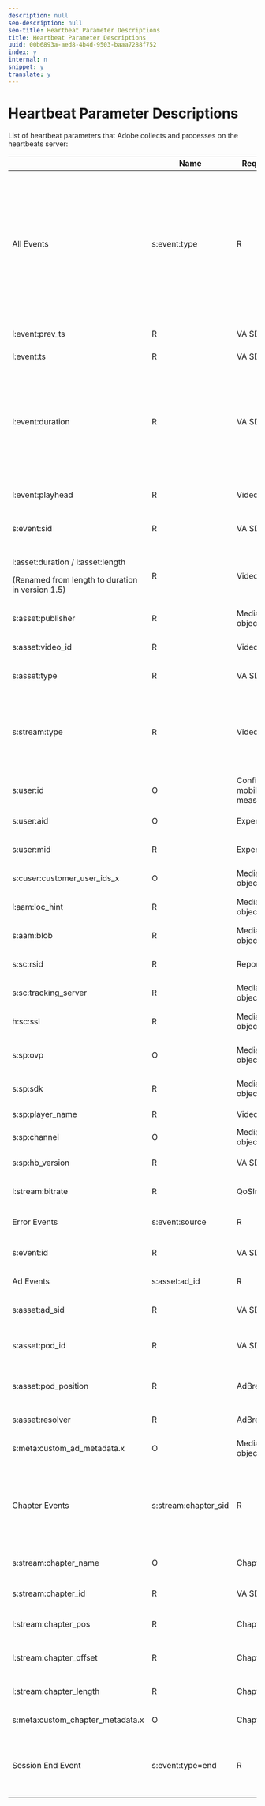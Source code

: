 ```yaml
---
description: null
seo-description: null
seo-title: Heartbeat Parameter Descriptions
title: Heartbeat Parameter Descriptions
uuid: 00b6893a-aed8-4b4d-9503-baaa7288f752
index: y
internal: n
snippet: y
translate: y
---
```


# Heartbeat Parameter Descriptions

List of heartbeat parameters that Adobe collects and processes on the heartbeats server:

<table id="table_2853201180394C8CB51891ACEF525852"> 
 <thead> 
  <tr> 
   <th colname="col1" class="entry"> </th> 
   <th colname="col2" class="entry"> Name </th> 
   <th colname="col3" class="entry"> Required / Optional </th> 
   <th colname="col4" class="entry"> Data Source </th> 
   <th colname="col5" class="entry"> Description </th> 
  </tr> 
 </thead>
 <tbody> 
  <tr> 
   <td colname="col1" morerows="25"> All Events </td> 
   <td colname="col2"> <span class="codeph"> s:event:type </span> </td> 
   <td colname="col3"> R </td> 
   <td colname="col4"> VA SDK </td> 
   <td colname="col5"> The type of the event being tracked. Event types: 
    <ul id="ul_a5t_gtw_scb"> 
     <li> <span class="codeph"> s:event:type=start </span></li> 
     <li> <span class="codeph"> s:event:type=complete </span></li> 
     <li> <span class="codeph"> s:event:type=chapter_start </span></li> 
     <li> <span class="codeph"> s:event:type=chapter_complete </span></li> 
     <li> <span class="codeph"> s:event:type=buffer </span></li> 
     <li> <span class="codeph"> s:event:type=pause </span></li> 
     <li> <span class="codeph"> s:event:type=resume </span></li> 
     <li> <span class="codeph"> s:event:type=bitrate_change </span></li> 
     <li> <span class="codeph"> s:event:type=aa_start </span></li> 
     <li> <span class="codeph"> s:event:type=stall </span></li> 
     <li> <span class="codeph"> s:event:type=end </span></li> 
    </ul> </td> 
  </tr> 
  <tr> 
   <td colname="col2"> <span class="codeph"> l:event:prev_ts </span> </td> 
   <td colname="col3"> R </td> 
   <td colname="col4"> VA SDK </td> 
   <td colname="col5"> The timestamp of the last event of the same type in this session. The value is <span class="codeph"> -1 </span> if this is the first event of this type in this video session. </td> 
  </tr> 
  <tr> 
   <td colname="col2"> <span class="codeph"> l:event:ts </span> </td> 
   <td colname="col3"> R </td> 
   <td colname="col4"> VA SDK </td> 
   <td colname="col5"> The timestamp of the event. </td> 
  </tr> 
  <tr> 
   <td colname="col2"> <span class="codeph"> l:event:duration </span> </td> 
   <td colname="col3"> R </td> 
   <td colname="col4"> VA SDK </td> 
   <td colname="col5"> This value is set internally (in milliseconds) by the VHL Library, not by the player. It is used to compute the time spent metrics on the backend. For example <span class="codeph"> a.media.totalTimePlayed </span> is computed as a sum of the duration for all the Play ( <span class="codeph"> type=play </span>) heartbeats that are generated. <p>Note:  For some of the HB that are sent This parameter is set to 0 for certain events because they are "state change events" (e.g., <span class="codeph"> type=complete </span>, <span class="codeph"> type=chapter_complete </span>, or <span class="codeph"> type=bitrate_change </span>. </p> </td> 
  </tr> 
  <tr> 
   <td colname="col2"> <span class="codeph"> l:event:playhead </span> </td> 
   <td colname="col3"> <p>R</p> </td> 
   <td colname="col4"> <span class="codeph"> VideoInfo </span> object </td> 
   <td colname="col5"> The playhead was inside the currently active asset (main or ad), when the event was recorded. </td> 
  </tr> 
  <tr> 
   <td colname="col2"> <span class="codeph"> s:event:sid </span> </td> 
   <td colname="col3"> <p>R</p> </td> 
   <td colname="col4"> VA SDK </td> 
   <td colname="col5"> <p>The session ID (a randomly generated string). All events in a certain session (video + ads) should be the same. </p> </td> 
  </tr> 
  <tr> 
   <td colname="col2"> <p> <span class="codeph"> l:asset:duration / l:asset:length </span></p> <p>(Renamed from <span class="codeph"> length </span> to <span class="codeph"> duration </span> in version 1.5)</p> </td> 
   <td colname="col3"> <p>R</p> </td> 
   <td colname="col4"> <span class="codeph"> VideoInfo </span> object </td> 
   <td colname="col5"> The video asset length of the main asset. </td> 
  </tr> 
  <tr> 
   <td colname="col2"> <span class="codeph"> s:asset:publisher </span> </td> 
   <td colname="col3"> R </td> 
   <td colname="col4"> <span class="codeph"> MediaHeartbeatConfig </span> object </td> 
   <td colname="col5"> <p>The publisher of the asset.</p> </td> 
  </tr> 
  <tr> 
   <td colname="col2"> <span class="codeph"> s:asset:video_id </span> </td> 
   <td colname="col3"> <p>R</p> </td> 
   <td colname="col4"> <span class="codeph"> VideoInfo </span> object </td> 
   <td colname="col5"> An ID uniquely identifying the video in the publisher's catalog. </td> 
  </tr> 
  <tr> 
   <td colname="col2"> <span class="codeph"> s:asset:type </span> </td> 
   <td colname="col3"> R </td> 
   <td colname="col4"> <p>VA SDK </p> </td> 
   <td colname="col5"> The asset type (main or ad). </td> 
  </tr> 
  <tr> 
   <td colname="col2"> <span class="codeph"> s:stream:type </span> </td> 
   <td colname="col3"> R </td> 
   <td colname="col4"> <span class="codeph"> VideoInfo </span> object </td> 
   <td colname="col5"> <p>The stream type. Can be one of the following: </p> <p> 
     <ul id="ul_nmj_ws5_3bb"> 
      <li> <span class="codeph"> live </span></li> 
      <li> <span class="codeph"> vod </span></li> 
      <li> <span class="codeph"> linear </span></li> 
     </ul>. </p> </td> 
  </tr> 
  <tr> 
   <td colname="col2"> <span class="codeph"> s:user:id </span> </td> 
   <td colname="col3"> O </td> 
   <td colname="col4"> Config object for mobile, app measurement VisitorID </td> 
   <td colname="col5"> <p>User's specifically set Visitor ID.</p> </td> 
  </tr> 
  <tr> 
   <td colname="col2"> <span class="codeph"> s:user:aid </span> </td> 
   <td colname="col3"> <p>O</p> </td> 
   <td colname="col4"> Experience Cloud Org </td> 
   <td colname="col5"> The user's analytics Visitor ID value. </td> 
  </tr> 
  <tr> 
   <td colname="col2"> <p> <span class="codeph"> s:user:mid </span> </p> </td> 
   <td colname="col3"> <p>R</p> </td> 
   <td colname="col4"> Experience Cloud Org </td> 
   <td colname="col5"> The user's Experience cloud visitor ID value. </td> 
  </tr> 
  <tr> 
   <td colname="col2"> <span class="codeph"> s:cuser:customer_user_ids_x </span> </td> 
   <td colname="col3"> O </td> 
   <td colname="col4"> <span class="codeph"> MediaHeartbeatConfig </span> object </td> 
   <td colname="col5"> <p>All customer user IDs set on Audience Manager.</p> </td> 
  </tr> 
  <tr> 
   <td colname="col2"> <span class="codeph"> l:aam:loc_hint </span> </td> 
   <td colname="col3"> R </td> 
   <td colname="col4"> <span class="codeph"> MediaHeartbeatConfig </span> object </td> 
   <td colname="col5"> <p>AAM data sent on each payload after <span class="codeph"> aa_start </span>. </p> </td> 
  </tr> 
  <tr> 
   <td colname="col2"> <span class="codeph"> s:aam:blob </span> </td> 
   <td colname="col3"> <p>R</p> </td> 
   <td colname="col4"> <span class="codeph"> MediaHeartbeatConfig </span> object </td> 
   <td colname="col5"> AAM data sent on each payload after <span class="codeph"> aa_start </span>. </td> 
  </tr> 
  <tr> 
   <td colname="col2"> <span class="codeph"> s:sc:rsid </span> </td> 
   <td colname="col3"> <p>R</p> </td> 
   <td colname="col4"> Report Suit ID (or IDs) </td> 
   <td colname="col5"> <p>SiteCatalyst RSID where reports should be sent. </p> </td> 
  </tr> 
  <tr> 
   <td colname="col2"> <span class="codeph"> s:sc:tracking_server </span> </td> 
   <td colname="col3"> <p>R</p> </td> 
   <td colname="col4"> <span class="codeph"> MediaHeartbeatConfig </span> object </td> 
   <td colname="col5"> <p>SiteCatalyst tracking server.</p> </td> 
  </tr> 
  <tr> 
   <td colname="col2"> <span class="codeph"> h:sc:ssl </span> </td> 
   <td colname="col3"> <p>R</p> </td> 
   <td colname="col4"> <span class="codeph"> MediaHeartbeatConfig </span> object </td> 
   <td colname="col5"> Whether the traffic is over HTTPS (if set to 1) or over HTTP (is set to 0). </td> 
  </tr> 
  <tr> 
   <td colname="col2"> <span class="codeph"> s:sp:ovp </span> </td> 
   <td colname="col3"> O </td> 
   <td colname="col4"> <span class="codeph"> MediaHeartbeatConfig </span> object </td> 
   <td colname="col5"> <p>Set to "primetime" for Primetime players, or the actual OVP for other players. </p> </td> 
  </tr> 
  <tr> 
   <td colname="col2"> <span class="codeph"> s:sp:sdk </span> </td> 
   <td colname="col3"> <p>R</p> </td> 
   <td colname="col4"> <span class="codeph"> MediaHeartbeatConfig </span> object </td> 
   <td colname="col5"> <p>The OVP version string.</p> </td> 
  </tr> 
  <tr> 
   <td colname="col2"> <span class="codeph"> s:sp:player_name </span> </td> 
   <td colname="col3"> R </td> 
   <td colname="col4"> <span class="codeph"> VideoInfo </span> object </td> 
   <td colname="col5"> Video player name (the actual player software, used to identify the player). </td> 
  </tr> 
  <tr> 
   <td colname="col2"> <span class="codeph"> s:sp:channel </span> </td> 
   <td colname="col3"> O </td> 
   <td colname="col4"> <span class="codeph"> MediaHeartbeatConfig </span> object </td> 
   <td colname="col5"> The channel where the user is watching the content. For a mobile app, the app name. For a website, the domain name. </td> 
  </tr> 
  <tr> 
   <td colname="col2"> <span class="codeph"> s:sp:hb_version </span> </td> 
   <td colname="col3"> <p>R</p> </td> 
   <td colname="col4"> <p>VA SDK </p> </td> 
   <td colname="col5"> The version number of the VideoHeartbeat library issuing the call. </td> 
  </tr> 
  <tr> 
   <td colname="col2"> <span class="codeph"> l:stream:bitrate </span> </td> 
   <td colname="col3"> <p>R</p> </td> 
   <td colname="col4"> <span class="codeph"> QoSInfo </span> object </td> 
   <td colname="col5"> The current value of the stream bitrate (in bps). </td> 
  </tr> 
  <tr> 
   <td colname="col1" morerows="1"> Error Events </td> 
   <td colname="col2"> <span class="codeph"> s:event:source </span> </td> 
   <td colname="col3"> <p>R</p> </td> 
   <td colname="col4"> VA SDK </td> 
   <td colname="col5"> The source of the error, either player-internal, or the application-level. </td> 
  </tr> 
  <tr> 
   <td colname="col2"> <span class="codeph"> s:event:id </span> </td> 
   <td colname="col3"> <p>R</p> </td> 
   <td colname="col4"> VA SDK </td> 
   <td colname="col5"> <p>Error ID, uniquely identifies the error. </p> </td> 
  </tr> 
  <tr> 
   <td colname="col1" morerows="5"> Ad Events </td> 
   <td colname="col2"> <span class="codeph"> s:asset:ad_id </span> </td> 
   <td colname="col3"> <p>R</p> </td> 
   <td colname="col4"> <span class="codeph"> AdInfo </span> object </td> 
   <td colname="col5"> The name of the ad. </td> 
  </tr> 
  <tr> 
   <td colname="col2"> <span class="codeph"> s:asset:ad_sid </span> </td> 
   <td colname="col3"> <p>R</p> </td> 
   <td colname="col4"> VA SDK </td> 
   <td colname="col5"> A unique identifier generated by the VA SDK, appended to all ad-related pings. </td> 
  </tr> 
  <tr> 
   <td colname="col2"> <span class="codeph"> s:asset:pod_id </span> </td> 
   <td colname="col3"> <p>R</p> </td> 
   <td colname="col4"> VA SDK </td> 
   <td colname="col5"> Pod ID inside the video. This value is computed automatically based on the following formula: 
    <codeblock>
      MD5(video_id)&amp;nbsp;+&amp;nbsp;"_"&amp;nbsp;+&amp;nbsp;[pod&amp;nbsp;index] 
    </codeblock> </td> 
  </tr> 
  <tr> 
   <td colname="col2"> <span class="codeph"> s:asset:pod_position </span> </td> 
   <td colname="col3"> <p>R</p> </td> 
   <td colname="col4"> <p> <span class="codeph"> AdBreakInfo </span> object </p> </td> 
   <td colname="col5"> <p>Index of the ad inside the pod (the first ad has index 0, the second ad has index 1, etc.).</p> </td> 
  </tr> 
  <tr> 
   <td colname="col2"> <span class="codeph"> s:asset:resolver </span> </td> 
   <td colname="col3"> <p>R</p> </td> 
   <td colname="col4"> <p> <span class="codeph"> AdBreakInfo </span> object </p> </td> 
   <td colname="col5"> The ad resolver. </td> 
  </tr> 
  <tr> 
   <td colname="col2"> <span class="codeph"> s:meta:custom_ad_metadata.x </span> </td> 
   <td colname="col3"> <p>O</p> </td> 
   <td colname="col4"> <span class="codeph"> MediaHeartbeat </span> object </td> 
   <td colname="col5"> <p>The custom ad metadata. </p> </td> 
  </tr> 
  <tr> 
   <td colname="col1" morerows="6"> Chapter Events </td> 
   <td colname="col2"> <span class="codeph"> s:stream:chapter_sid </span> </td> 
   <td colname="col3"> <p>R</p> </td> 
   <td colname="col4"> VA SDK </td> 
   <td colname="col5"> <p>The unique identifier associated to the playback instance of the chapter. <p>Note:  A chapter can be played multiple times due to seek-back operations performed by the user. </p> </p> </td> 
  </tr> 
  <tr> 
   <td colname="col2"> <span class="codeph"> s:stream:chapter_name </span> </td> 
   <td colname="col3"> <p>O</p> </td> 
   <td colname="col4"> <span class="codeph"> ChapterInfo </span> object </td> 
   <td colname="col5"> <p>The chapter's friendly (i.e., human readable) name. </p> </td> 
  </tr> 
  <tr> 
   <td colname="col2"> <span class="codeph"> s:stream:chapter_id </span> </td> 
   <td colname="col3"> <p>R</p> </td> 
   <td colname="col4"> VA SDK </td> 
   <td colname="col5"> The unique ID of the chapter. This value is computed automatically based on the following formula: 
    <codeblock>
      MD5(video_id)&amp;nbsp;+&amp;nbsp;"_"&amp;nbsp;+&amp;nbsp;chapter_pos 
    </codeblock> </td> 
  </tr> 
  <tr> 
   <td colname="col2"> <span class="codeph"> l:stream:chapter_pos </span> </td> 
   <td colname="col3"> <p>R</p> </td> 
   <td colname="col4"> <p> <span class="codeph"> ChapterInfo </span> object </p> </td> 
   <td colname="col5"> <p>The chapter's index in the list of chapters (starting with 1). </p> </td> 
  </tr> 
  <tr> 
   <td colname="col2"> <span class="codeph"> l:stream:chapter_offset </span> </td> 
   <td colname="col3"> <p>R</p> </td> 
   <td colname="col4"> <span class="codeph"> ChapterInfo </span> object </td> 
   <td colname="col5"> <p>The chapter's offset (expressed in seconds) inside the main content, excluding ads. </p> </td> 
  </tr> 
  <tr> 
   <td colname="col2"> <span class="codeph"> l:stream:chapter_length </span> </td> 
   <td colname="col3"> <p>R</p> </td> 
   <td colname="col4"> <span class="codeph"> ChapterInfo </span> object </td> 
   <td colname="col5"> <p>The chapter's duration (expressed in seconds). </p> </td> 
  </tr> 
  <tr> 
   <td colname="col2"> <span class="codeph"> s:meta:custom_chapter_metadata.x </span> </td> 
   <td colname="col3"> <p>O</p> </td> 
   <td colname="col4"> <span class="codeph"> ChapterInfo </span> object </td> 
   <td colname="col5"> <p>Custom chapter metadata.</p> </td> 
  </tr> 
  <tr> 
   <td> Session End Event </td> 
   <td> <span class="codeph"> s:event:type=end </span> </td> 
   <td> R </td> 
   <td> VA SDK </td> 
   <td> The <span class="codeph"> end </span> event means that the SDK is sending a <span class="codeph"> close </span> call to the backend. On the receipt of this event, the backend will close the session for this video, and do no further processing. </td> 
  </tr> 
 </tbody> 
</table>

